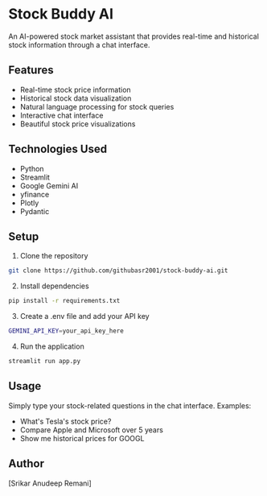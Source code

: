 # Stock Buddy AI

An AI-powered stock market assistant that provides real-time and historical stock information through a chat interface.

## Features
- Real-time stock price information
- Historical stock data visualization
- Natural language processing for stock queries
- Interactive chat interface
- Beautiful stock price visualizations

## Technologies Used
- Python
- Streamlit
- Google Gemini AI
- yfinance
- Plotly
- Pydantic

## Setup
1. Clone the repository
```bash
git clone https://github.com/githubasr2001/stock-buddy-ai.git
```

2. Install dependencies
```bash
pip install -r requirements.txt
```

3. Create a .env file and add your API key
```bash
GEMINI_API_KEY=your_api_key_here
```

4. Run the application
```bash
streamlit run app.py
```

## Usage
Simply type your stock-related questions in the chat interface. Examples:
- What's Tesla's stock price?
- Compare Apple and Microsoft over 5 years
- Show me historical prices for GOOGL



## Author
[Srikar Anudeep Remani]
